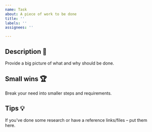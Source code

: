 ```yaml
---
name: Task
about: A piece of work to be done
title: ''
labels: ''
assignees: ''

---
```


## Description 📄

Provide a big picture of what and why should be done.

## Small wins 🏆

Break your need into smaller steps and requirements.

## Tips 💡

If you've done some research or have a reference links/files – put them here.
